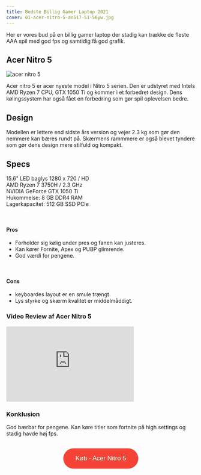 ```yaml
---
title: Bedste Billig Gamer Laptop 2021
cover: 01-acer-nitro-5-an517-51-56yw.jpg
---
```


Her er vores bud på en billig gamer laptop der stadig kan trække de fleste AAA spil med god fps og samtidig få god grafik. 

## Acer Nitro 5

![acer nitro 5](/nitro.jpg)

Acer nitro 5 er acer nyeste model i Nitro 5 serien. Den er udstyret med Intels AMD Ryzen 7 CPU, GTX 1050 Ti og kommer i et forbedret design. Dens kølingssystem har også fået en forbedring som gør spil oplevelsen bedre.

## Design

Modellen er lettere end sidste års version og vejer 2.3 kg som gør den nemmere kan bæres rundt på. Skærmens rammmere er også blevet tyndere som gør dens design mere stilfuld og kompakt.

## Specs

15.6" LED baglys 	1280 x 720 / HD <br>
AMD Ryzen 7 3750H / 2.3 GHz<br>
NVIDIA GeForce GTX 1050 Ti <br>
Hukommelse: 8 GB DDR4 RAM <br>
Lagerkapacitet: 512 GB SSD PCIe <br>

<br>

#### Pros

- Forholder sig kølig under pres og fanen kan justeres.
- Kan kører Fornite, Apex og PUBP glimrende.
- God værdi for pengene.

<br>

#### Cons

- keyboardes layout er en smule trængt.
- Lys styrke og skærm kvalitet er middelmåddigt.

### Video Review af Acer Nitro 5

<div style="position: relative
        paddingBottom: 56.25% /* 16:9 */,
        paddingTop: 25,
        height: 0">

 <iframe width="340" height="200" style="          position: absolute,
          top: 0,
          left: 0,
          width: 100%,
          height: 100%"
src="https://www.youtube.com/embed/zTri2C0SCP8" SameSite=None
frameborder="0" 
allow="accelerometer; autoplay; encrypted-media; gyroscope; picture-in-picture" 
allowfullscreen></iframe>
</div>

### Konklusion

God bærbar for pengene. Kan køre titler som fortnite på high settings og stadig havde høj fps.

<br>

<div style="text-align: center">
<a href="https://www.partner-ads.com/dk/klikbanner.php?partnerid=29353&bannerid=67785&htmlurl=https://www.proshop.dk/Baerbar/Acer-Nitro-5-AN515-44-R5GB/2869819" target="_blank"  style="background-color:#f44336; 
	border-radius:28px;
	border:1px solid #f44336;
	display:inline-block;
	cursor:pointer;
	color:#ffffff;
	font-family:Arial;
	font-size:17px;
	padding:16px 31px;
	text-decoration:none;
	text-shadow:0px 1px 0px #2f6627;" >Køb - Acer Nitro 5</a>
</div>